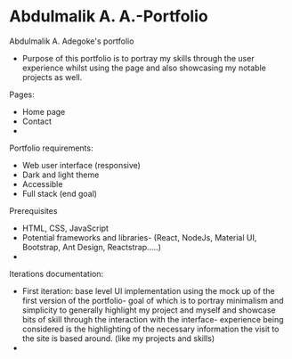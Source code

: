 # Abdulmalik A. A.-Portfolio
Abdulmalik A. Adegoke's portfolio
- Purpose of this portfolio is to portray my skills through the user experience whilst using the page and also showcasing my notable projects as well.

Pages:
- Home page
- Contact
-

Portfolio requirements:
- Web user interface (responsive)
- Dark and light theme
- Accessible
- Full stack (end goal)

Prerequisites
- HTML, CSS, JavaScript
- Potential frameworks and libraries- (React, NodeJs, Material UI, Bootstrap, Ant Design, Reactstrap.....)
-


Iterations documentation:
- First iteration: base level UI implementation using the mock up of the first version of the portfolio- goal of which is to portray minimalism and simplicity to generally highlight my project and myself and showcase bits of skill through the interaction with the interface- experience being considered is the highlighting of the necessary information the visit to the site is based around. (like my projects and skills)
-
